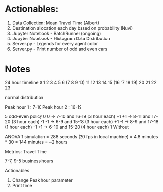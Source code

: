 # Actionables:
1. Data Collection: Mean Travel Time (Albert)
2. Destination allocation each day based on probability (Nuvi)
3. Jupyter Notebook - BatchRunner (ongoing)
4. Jupyter Notebook - Histogram Data Distribution
5. Server.py - Legends for every agent color
6. Server.py - Print number of odd and even cars

# Notes
24 hour timeline
0 1 2 3 4 5 6 (7 8 9 10) 11 12 13 14 15 (16 17 18 19) 20 21 22 23

normal distribution

Peak hour 1 : 7-10
Peak hour 2 : 16-19

5 odd-even policy
 0  0 -> 7-10 and 16-19 (3 hour each)
+1 +1 -> 8-11 and 17-20 (3 hour each)
-1 -1 -> 6-9 and 15-18 (3 hour each)
+1 -1 -> 8-9 and 17-18 (1 hour each)
-1 +1 -> 6-10 and 15-20 (4 hour each)
1 Without

ANOVA
1 simulation = 288 seconds (20 fps in local machine) = 4.8 minutes * 30 = 144 minutes = ~2 hours

Metrics: Travel Time

7-7, 9-5 business hours

Actionables
1. Change Peak hour parameter
2. Print time